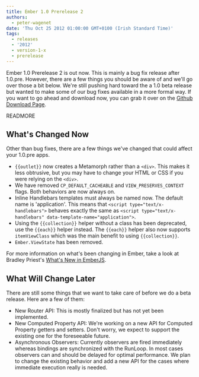 ```yaml
---
title: Ember 1.0 Prerelease 2
authors:
  - peter-wagenet
date: 'Thu Oct 25 2012 01:00:00 GMT+0100 (Irish Standard Time)'
tags:
  - releases
  - '2012'
  - version-1-x
  - prerelease
---
```



Ember 1.0 Prerelease 2 is out now. This is mainly a bug fix release
after 1.0.pre. However, there are a few things you should be aware of
and we'll go over those a bit below. We're still pushing hard toward the a 1.0 beta release but wanted to make some of our bug fixes available in a more formal way. If you want to go ahead and
download now, you can grab it over on the [Github Download Page](https://github.com/emberjs/ember.js/downloads).  

READMORE

## What's Changed Now

Other than bug fixes, there are a few things we've changed that
could affect your 1.0.pre apps.

* `{{outlet}}` now creates a Metamorph rather than a `<div>`. This makes
  it less obtrusive, but you may have to change your HTML or CSS if you 
  were relying on the `<div>`.
* We have removed `CP_DEFAULT_CACHEABLE` and `VIEW_PRESERVES_CONTEXT`
  flags. Both behaviors are now always on.
* Inline Handlebars templates must always be named now. The default name
  is 'application'. This means that `<script type="text/x-handlebars">`
  behaves exactly the same as
  `<script type="text/x-handlebars" data-template-name="application">`.
* Using the `{{collection}}` helper without a class has been deprecated,
  use the `{{each}}` helper instead. The `{{each}}` helper also now
  supports `itemViewClass` which was the main benefit to using
  `{{collection}}`.
* `Ember.ViewState` has been removed.

For more information on what's been changing in Ember, take a look at
Bradley Priest's [What's New in EmberJS](http://bradleypriest.com/tags.html#ember-wrapup-ref).

## What Will Change Later

There are still some things that we want to take care of before we do a
beta release. Here are a few of them:

* New Router API: This is mostly finalized but has not yet been
  implemented.
* New Computed Property API: We're working on a new API for Computed 
  Property getters and setters. Don't worry, we expect to support
  the existing one for the foreseeable future.
* Asynchronous Observers: Currently observers are fired immediately
  whereas bindings are synchronized with the RunLoop. In most cases
  observers can and should be delayed for optimal performance. We plan
  to change the existing behavior and add a new API for the cases where
  immediate execution really is needed.
